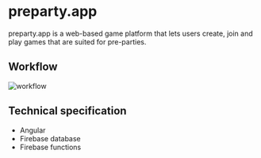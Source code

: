 # preparty.app

preparty.app is a web-based game platform that lets users create, join and play games that are suited for pre-parties.

## Workflow
![workflow](https://i.imgur.com/jbrEXjQ.png)

## Technical specification
* Angular
* Firebase database
* Firebase functions
